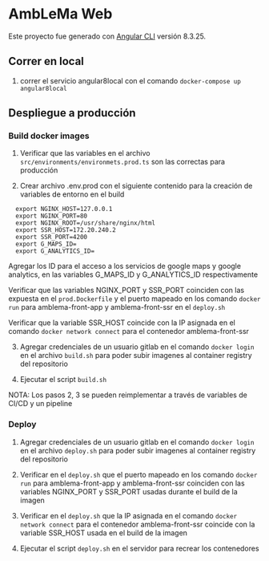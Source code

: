 # AmbLeMa Web

Este proyecto fue generado con [Angular CLI](https://github.com/angular/angular-cli) versión 8.3.25.

## Correr en local
1. correr el servicio angular8local con el comando `docker-compose up angular8local`   
## Despliegue a producción

### Build docker images

1. Verificar que las variables en el archivo `src/environments/environmets.prod.ts` son las correctas para producción 

2. Crear archivo .env.prod con el siguiente contenido para la creación de variables de entorno en el build
  ```
    export NGINX_HOST=127.0.0.1
    export NGINX_PORT=80
    export NGINX_ROOT=/usr/share/nginx/html
    export SSR_HOST=172.20.240.2
    export SSR_PORT=4200
    export G_MAPS_ID=
    export G_ANALYTICS_ID=
  ```

  Agregar los ID para el acceso a los servicios de google maps y google analytics, en las variables G_MAPS_ID y G_ANALYTICS_ID respectivamente

  Verificar que las variables NGINX_PORT y SSR_PORT coinciden con las expuesta en el `prod.Dockerfile` y el puerto mapeado en los comando `docker run` para amblema-front-app y amblema-front-ssr en el `deploy.sh`

  Verificar que la variable SSR_HOST coincide con la IP asignada en el comando `docker network connect` para el contenedor amblema-front-ssr

3. Agregar credenciales de un usuario gitlab en el comando `docker login` en el archivo `build.sh` para poder subir imagenes al container registry del repositorio

4. Ejecutar el script `build.sh`

  NOTA: Los pasos 2, 3 se pueden reimplementar a través de variables de CI/CD y un pipeline

### Deploy

1. Agregar credenciales de un usuario gitlab en el comando `docker login` en el archivo `deploy.sh` para poder subir imagenes al container registry del repositorio

2. Verificar en el `deploy.sh` que el puerto mapeado en los comando `docker run` para amblema-front-app y amblema-front-ssr coinciden con las variables NGINX_PORT y SSR_PORT usadas durante el build de la imagen

3. Verificar en el `deploy.sh` que la IP asignada en el comando `docker network connect` para el contenedor amblema-front-ssr coincide con la variable SSR_HOST usada en el build de la imagen

4. Ejecutar el script `deploy.sh` en el servidor para recrear los contenedores

